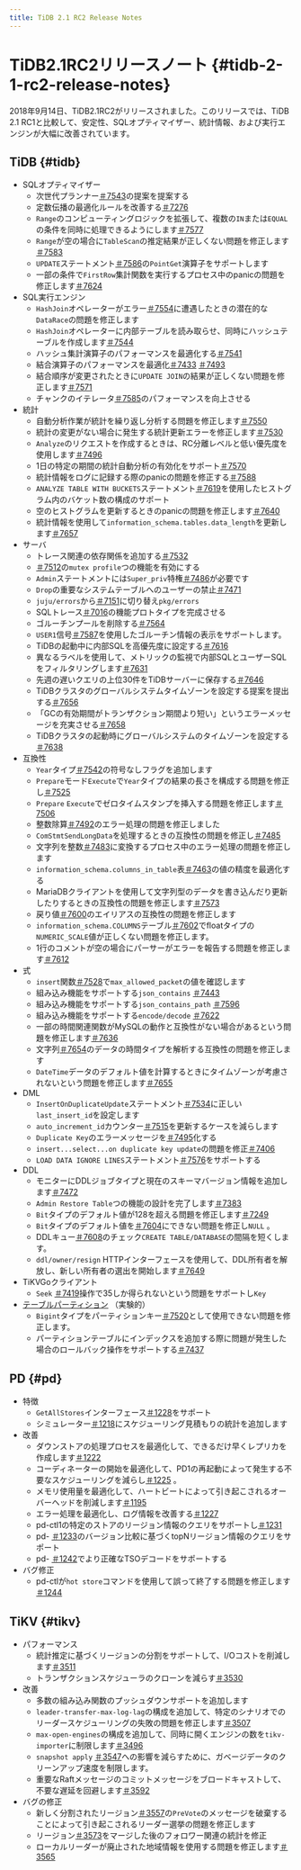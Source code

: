 ```yaml
---
title: TiDB 2.1 RC2 Release Notes
---
```


# TiDB2.1RC2リリースノート {#tidb-2-1-rc2-release-notes}

2018年9月14日、TiDB2.1RC2がリリースされました。このリリースでは、TiDB 2.1 RC1と比較して、安定性、SQLオプティマイザー、統計情報、および実行エンジンが大幅に改善されています。

## TiDB {#tidb}

-   SQLオプティマイザー
    -   次世代プランナー[＃7543](https://github.com/pingcap/tidb/pull/7543)の提案を提案する
    -   定数伝播の最適化ルールを改善する[＃7276](https://github.com/pingcap/tidb/pull/7276)
    -   `Range`のコンピューティングロジックを拡張して、複数の`IN`または`EQUAL`の条件を同時に処理できるようにします[＃7577](https://github.com/pingcap/tidb/pull/7577)
    -   `Range`が空の場合に`TableScan`の推定結果が正しくない問題を修正します[＃7583](https://github.com/pingcap/tidb/pull/7583)
    -   `UPDATE`ステートメント[＃7586](https://github.com/pingcap/tidb/pull/7586)の`PointGet`演算子をサポートします
    -   一部の条件で`FirstRow`集計関数を実行するプロセス中のpanicの問題を修正します[＃7624](https://github.com/pingcap/tidb/pull/7624)
-   SQL実行エンジン
    -   `HashJoin`オペレーターがエラー[＃7554](https://github.com/pingcap/tidb/pull/7554)に遭遇したときの潜在的な`DataRace`の問題を修正します
    -   `HashJoin`オペレーターに内部テーブルを読み取らせ、同時にハッシュテーブルを作成します[＃7544](https://github.com/pingcap/tidb/pull/7544)
    -   ハッシュ集計演算子のパフォーマンスを最適化する[＃7541](https://github.com/pingcap/tidb/pull/7541)
    -   結合演算子のパフォーマンスを最適化[＃7433](https://github.com/pingcap/tidb/pull/7433) [＃7493](https://github.com/pingcap/tidb/pull/7493)
    -   結合順序が変更されたときに`UPDATE JOIN`の結果が正しくない問題を修正します[＃7571](https://github.com/pingcap/tidb/pull/7571)
    -   チャンクのイテレータ[＃7585](https://github.com/pingcap/tidb/pull/7585)のパフォーマンスを向上させる
-   統計
    -   自動分析作業が統計を繰り返し分析する問題を修正します[＃7550](https://github.com/pingcap/tidb/pull/7550)
    -   統計の変更がない場合に発生する統計更新エラーを修正します[＃7530](https://github.com/pingcap/tidb/pull/7530)
    -   `Analyze`のリクエストを作成するときは、RC分離レベルと低い優先度を使用します[＃7496](https://github.com/pingcap/tidb/pull/7496)
    -   1日の特定の期間の統計自動分析の有効化をサポート[＃7570](https://github.com/pingcap/tidb/pull/7570)
    -   統計情報をログに記録する際のpanicの問題を修正する[＃7588](https://github.com/pingcap/tidb/pull/7588)
    -   `ANALYZE TABLE WITH BUCKETS`ステートメント[＃7619](https://github.com/pingcap/tidb/pull/7619)を使用したヒストグラム内のバケット数の構成のサポート
    -   空のヒストグラムを更新するときのpanicの問題を修正します[＃7640](https://github.com/pingcap/tidb/pull/7640)
    -   統計情報を使用して`information_schema.tables.data_length`を更新します[＃7657](https://github.com/pingcap/tidb/pull/7657)
-   サーバ
    -   トレース関連の依存関係を追加する[＃7532](https://github.com/pingcap/tidb/pull/7532)
    -   [＃7512](https://github.com/pingcap/tidb/pull/7512)の`mutex profile`つの機能を有効にする
    -   `Admin`ステートメントには`Super_priv`特権[＃7486](https://github.com/pingcap/tidb/pull/7486)が必要です
    -   `Drop`の重要なシステムテーブルへのユーザーの禁止[＃7471](https://github.com/pingcap/tidb/pull/7471)
    -   `juju/errors`から[＃7151](https://github.com/pingcap/tidb/pull/7151)に切り替え`pkg/errors`
    -   SQLトレース[＃7016](https://github.com/pingcap/tidb/pull/7016)の機能プロトタイプを完成させる
    -   ゴルーチンプールを削除する[＃7564](https://github.com/pingcap/tidb/pull/7564)
    -   `USER1`信号[＃7587](https://github.com/pingcap/tidb/pull/7587)を使用したゴルーチン情報の表示をサポートします。
    -   TiDBの起動中に内部SQLを高優先度に設定する[＃7616](https://github.com/pingcap/tidb/pull/7616)
    -   異なるラベルを使用して、メトリックの監視で内部SQLとユーザーSQLをフィルタリングします[＃7631](https://github.com/pingcap/tidb/pull/7631)
    -   先週の遅いクエリの上位30件をTiDBサーバーに保存する[＃7646](https://github.com/pingcap/tidb/pull/7646)
    -   TiDBクラスタのグローバルシステムタイムゾーンを設定する提案を提出する[＃7656](https://github.com/pingcap/tidb/pull/7656)
    -   「GCの有効期間がトランザクション期間より短い」というエラーメッセージを充実させる[＃7658](https://github.com/pingcap/tidb/pull/7658)
    -   TiDBクラスタの起動時にグローバルシステムのタイムゾーンを設定する[＃7638](https://github.com/pingcap/tidb/pull/7638)
-   互換性
    -   `Year`タイプ[＃7542](https://github.com/pingcap/tidb/pull/7542)の符号なしフラグを追加します
    -   `Prepare`モード`Execute`で`Year`タイプの結果の長さを構成する問題を修正し[＃7525](https://github.com/pingcap/tidb/pull/7525)
    -   `Prepare` `Execute`でゼロタイムスタンプを挿入する問題を修正します[＃7506](https://github.com/pingcap/tidb/pull/7506)
    -   整数除算[＃7492](https://github.com/pingcap/tidb/pull/7492)のエラー処理の問題を修正しました
    -   `ComStmtSendLongData`を処理するときの互換性の問題を修正し[＃7485](https://github.com/pingcap/tidb/pull/7485)
    -   文字列を整数[＃7483](https://github.com/pingcap/tidb/pull/7483)に変換するプロセス中のエラー処理の問題を修正します
    -   `information_schema.columns_in_table`表[＃7463](https://github.com/pingcap/tidb/pull/7463)の値の精度を最適化する
    -   MariaDBクライアントを使用して文字列型のデータを書き込んだり更新したりするときの互換性の問題を修正します[＃7573](https://github.com/pingcap/tidb/pull/7573)
    -   戻り値[＃7600](https://github.com/pingcap/tidb/pull/7600)のエイリアスの互換性の問題を修正します
    -   `information_schema.COLUMNS`テーブル[＃7602](https://github.com/pingcap/tidb/pull/7602)でfloatタイプの`NUMERIC_SCALE`値が正しくない問題を修正します。
    -   1行のコメントが空の場合にパーサーがエラーを報告する問題を修正します[＃7612](https://github.com/pingcap/tidb/pull/7612)
-   式
    -   `insert`関数[＃7528](https://github.com/pingcap/tidb/pull/7528)で`max_allowed_packet`の値を確認します
    -   組み込み機能をサポートする`json_contains` [＃7443](https://github.com/pingcap/tidb/pull/7443)
    -   組み込み機能をサポートする`json_contains_path` [＃7596](https://github.com/pingcap/tidb/pull/7596)
    -   組み込み機能をサポートする`encode/decode` [＃7622](https://github.com/pingcap/tidb/pull/7622)
    -   一部の時間関連関数がMySQLの動作と互換性がない場合があるという問題を修正します[＃7636](https://github.com/pingcap/tidb/pull/7636)
    -   文字列[＃7654](https://github.com/pingcap/tidb/pull/7654)のデータの時間タイプを解析する互換性の問題を修正します
    -   `DateTime`データのデフォルト値を計算するときにタイムゾーンが考慮されないという問題を修正します[＃7655](https://github.com/pingcap/tidb/pull/7655)
-   DML
    -   `InsertOnDuplicateUpdate`ステートメント[＃7534](https://github.com/pingcap/tidb/pull/7534)に正しい`last_insert_id`を設定します
    -   `auto_increment_id`カウンター[＃7515](https://github.com/pingcap/tidb/pull/7515)を更新するケースを減らします
    -   `Duplicate Key`のエラーメッセージを[＃7495](https://github.com/pingcap/tidb/pull/7495)化する
    -   `insert...select...on duplicate key update`の問題を修正[＃7406](https://github.com/pingcap/tidb/pull/7406)
    -   `LOAD DATA IGNORE LINES`ステートメント[＃7576](https://github.com/pingcap/tidb/pull/7576)をサポートする
-   DDL
    -   モニターにDDLジョブタイプと現在のスキーマバージョン情報を追加します[＃7472](https://github.com/pingcap/tidb/pull/7472)
    -   `Admin Restore Table`つの機能の設計を完了します[＃7383](https://github.com/pingcap/tidb/pull/7383)
    -   `Bit`タイプのデフォルト値が128を超える問題を修正します[＃7249](https://github.com/pingcap/tidb/pull/7249)
    -   `Bit`タイプのデフォルト値を[＃7604](https://github.com/pingcap/tidb/pull/7604)にできない問題を修正し`NULL` 。
    -   DDLキュー[＃7608](https://github.com/pingcap/tidb/pull/7608)のチェック`CREATE TABLE/DATABASE`の間隔を短くします。
    -   `ddl/owner/resign` HTTPインターフェースを使用して、DDL所有者を解放し、新しい所有者の選出を開始します[＃7649](https://github.com/pingcap/tidb/pull/7649)
-   TiKVGoクライアント
    -   `Seek` [＃7419](https://github.com/pingcap/tidb/pull/7419)操作で35しか得られないという問題をサポートし`Key`
-   [テーブルパーティション](https://github.com/pingcap/tidb/projects/6) （実験的）
    -   `Bigint`タイプをパーティションキー[＃7520](https://github.com/pingcap/tidb/pull/7520)として使用できない問題を修正します。
    -   パーティションテーブルにインデックスを追加する際に問題が発生した場合のロールバック操作をサポートする[＃7437](https://github.com/pingcap/tidb/pull/7437)

## PD {#pd}

-   特徴
    -   `GetAllStores`インターフェース[＃1228](https://github.com/pingcap/pd/pull/1228)をサポート
    -   シミュレーター[＃1218](https://github.com/pingcap/pd/pull/1218)にスケジューリング見積もりの統計を追加します
-   改善
    -   ダウンストアの処理プロセスを最適化して、できるだけ早くレプリカを作成します[＃1222](https://github.com/pingcap/pd/pull/1222)
    -   コーディネーターの開始を最適化して、PD1の再起動によって発生する不要なスケジューリングを減らし[＃1225](https://github.com/pingcap/pd/pull/1225) 。
    -   メモリ使用量を最適化して、ハートビートによって引き起こされるオーバーヘッドを削減します[＃1195](https://github.com/pingcap/pd/pull/1195)
    -   エラー処理を最適化し、ログ情報を改善する[＃1227](https://github.com/pingcap/pd/pull/1227)
    -   pd-ctl1の特定のストアのリージョン情報のクエリをサポートし[＃1231](https://github.com/pingcap/pd/pull/1231)
    -   pd- [＃1233](https://github.com/pingcap/pd/pull/1233)のバージョン比較に基づくtopNリージョン情報のクエリをサポート
    -   pd- [＃1242](https://github.com/pingcap/pd/pull/1242)でより正確なTSOデコードをサポートする
-   バグ修正
    -   pd-ctlが`hot store`コマンドを使用して誤って終了する問題を修正します[＃1244](https://github.com/pingcap/pd/pull/1244)

## TiKV {#tikv}

-   パフォーマンス
    -   統計推定に基づくリージョンの分割をサポートして、I/Oコストを削減します[＃3511](https://github.com/tikv/tikv/pull/3511)
    -   トランザクションスケジューラのクローンを減らす[＃3530](https://github.com/tikv/tikv/pull/3530)
-   改善
    -   多数の組み込み関数のプッシュダウンサポートを追加します
    -   `leader-transfer-max-log-lag`の構成を追加して、特定のシナリオでのリーダースケジューリングの失敗の問題を修正します[＃3507](https://github.com/tikv/tikv/pull/3507)
    -   `max-open-engines`の構成を追加して、同時に開くエンジンの数を`tikv-importer`に制限します[＃3496](https://github.com/tikv/tikv/pull/3496)
    -   `snapshot apply` [＃3547](https://github.com/tikv/tikv/pull/3547)への影響を減らすために、ガベージデータのクリーンアップ速度を制限します。
    -   重要なRaftメッセージのコミットメッセージをブロードキャストして、不要な遅延を回避します[＃3592](https://github.com/tikv/tikv/pull/3592)
-   バグの修正
    -   新しく分割されたリージョン[＃3557](https://github.com/tikv/tikv/pull/3557)の`PreVote`のメッセージを破棄することによって引き起こされるリーダー選挙の問題を修正します
    -   リージョン[＃3573](https://github.com/tikv/tikv/pull/3573)をマージした後のフォロワー関連の統計を修正
    -   ローカルリーダーが廃止された地域情報を使用する問題を修正します[＃3565](https://github.com/tikv/tikv/pull/3565)

